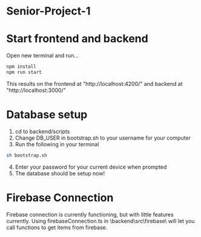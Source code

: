 # Senior-Project-1

# Start frontend and backend

Open new terminal and run...
```bash
npm install
npm run start
```

This results on the frontend at "http://localhost:4200/" and backend at "http://localhost:3000/" 

# Database setup

1. cd to backend/scripts
2. Change DB_USER in bootstrap.sh to your username for your computer
3. Run the following in your terminal
```bash
sh bootstrap.sh
```
4. Enter your password for your current device when prompted
5. The database should be setup now!

# Firebase Connection
Firebase connection is currently functioning, but with little features currently.
Using firebaseConnection.ts in \backend\src\firebase\ will let you call functions to get items from firebase.
